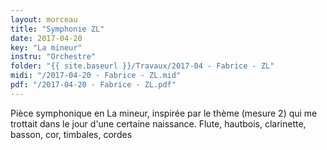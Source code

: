 ```yaml
---
layout: morceau
title: "Symphonie ZL"
date: 2017-04-20
key: "La mineur"
instru: "Orchestre"
folder: "{{ site.baseurl }}/Travaux/2017-04 - Fabrice - ZL"
midi: "/2017-04-20 - Fabrice - ZL.mid"
pdf: "/2017-04-20 - Fabrice - ZL.pdf"
---
```


Pièce symphonique en La mineur, inspirée par le thème (mesure 2) qui me trottait dans le jour d'une certaine naissance.
Flute, hautbois, clarinette, basson, cor, timbales, cordes
